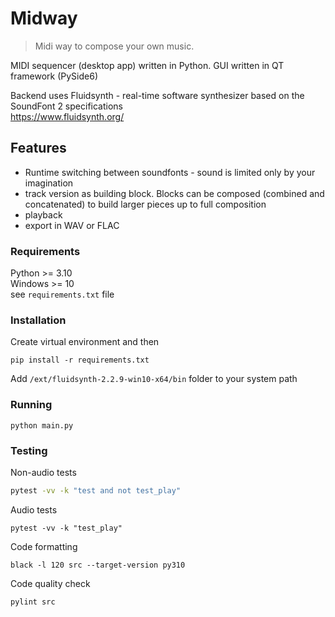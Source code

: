 # Midway

> Midi way to compose your own music.

MIDI sequencer (desktop app) written in Python. 
GUI written in QT framework (PySide6)

Backend uses Fluidsynth - real-time software synthesizer based on the SoundFont 2 specifications\
https://www.fluidsynth.org/

## Features

- Runtime switching between soundfonts - sound is limited only by your imagination
- track version as building block. Blocks can be composed (combined and concatenated) to build larger pieces up to full composition
- playback
- export in WAV or FLAC
### Requirements
Python >= 3.10 \
Windows >= 10 \
see `requirements.txt` file

### Installation
Create virtual environment and then
```commandline
pip install -r requirements.txt
```
Add `/ext/fluidsynth-2.2.9-win10-x64/bin` folder to your system path

### Running
```commandline
python main.py
```

### Testing
Non-audio tests
```bash
pytest -vv -k "test and not test_play"
```
Audio tests
```commandline
pytest -vv -k "test_play"
```
Code formatting
```commandline
black -l 120 src --target-version py310
```
Code quality check
```commandline
pylint src
```